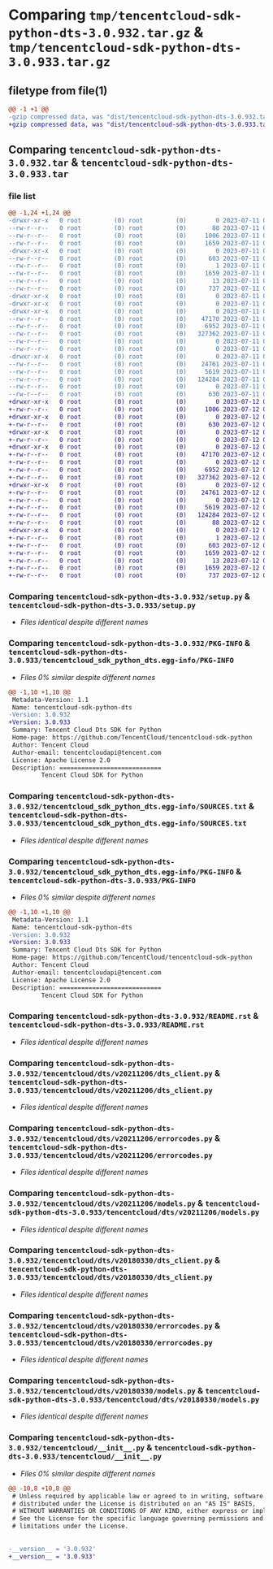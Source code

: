 # Comparing `tmp/tencentcloud-sdk-python-dts-3.0.932.tar.gz` & `tmp/tencentcloud-sdk-python-dts-3.0.933.tar.gz`

## filetype from file(1)

```diff
@@ -1 +1 @@
-gzip compressed data, was "dist/tencentcloud-sdk-python-dts-3.0.932.tar", last modified: Tue Jul 11 00:42:24 2023, max compression
+gzip compressed data, was "dist/tencentcloud-sdk-python-dts-3.0.933.tar", last modified: Wed Jul 12 00:28:49 2023, max compression
```

## Comparing `tencentcloud-sdk-python-dts-3.0.932.tar` & `tencentcloud-sdk-python-dts-3.0.933.tar`

### file list

```diff
@@ -1,24 +1,24 @@
-drwxr-xr-x   0 root         (0) root         (0)        0 2023-07-11 00:42:24.000000 tencentcloud-sdk-python-dts-3.0.932/
--rw-r--r--   0 root         (0) root         (0)       88 2023-07-11 00:42:24.000000 tencentcloud-sdk-python-dts-3.0.932/setup.cfg
--rw-r--r--   0 root         (0) root         (0)     1006 2023-07-11 00:42:24.000000 tencentcloud-sdk-python-dts-3.0.932/setup.py
--rw-r--r--   0 root         (0) root         (0)     1659 2023-07-11 00:42:24.000000 tencentcloud-sdk-python-dts-3.0.932/PKG-INFO
-drwxr-xr-x   0 root         (0) root         (0)        0 2023-07-11 00:42:24.000000 tencentcloud-sdk-python-dts-3.0.932/tencentcloud_sdk_python_dts.egg-info/
--rw-r--r--   0 root         (0) root         (0)      603 2023-07-11 00:42:24.000000 tencentcloud-sdk-python-dts-3.0.932/tencentcloud_sdk_python_dts.egg-info/SOURCES.txt
--rw-r--r--   0 root         (0) root         (0)        1 2023-07-11 00:42:24.000000 tencentcloud-sdk-python-dts-3.0.932/tencentcloud_sdk_python_dts.egg-info/dependency_links.txt
--rw-r--r--   0 root         (0) root         (0)     1659 2023-07-11 00:42:24.000000 tencentcloud-sdk-python-dts-3.0.932/tencentcloud_sdk_python_dts.egg-info/PKG-INFO
--rw-r--r--   0 root         (0) root         (0)       13 2023-07-11 00:42:24.000000 tencentcloud-sdk-python-dts-3.0.932/tencentcloud_sdk_python_dts.egg-info/top_level.txt
--rw-r--r--   0 root         (0) root         (0)      737 2023-07-11 00:42:24.000000 tencentcloud-sdk-python-dts-3.0.932/README.rst
-drwxr-xr-x   0 root         (0) root         (0)        0 2023-07-11 00:42:24.000000 tencentcloud-sdk-python-dts-3.0.932/tencentcloud/
-drwxr-xr-x   0 root         (0) root         (0)        0 2023-07-11 00:42:24.000000 tencentcloud-sdk-python-dts-3.0.932/tencentcloud/dts/
-drwxr-xr-x   0 root         (0) root         (0)        0 2023-07-11 00:42:24.000000 tencentcloud-sdk-python-dts-3.0.932/tencentcloud/dts/v20211206/
--rw-r--r--   0 root         (0) root         (0)    47170 2023-07-11 00:42:24.000000 tencentcloud-sdk-python-dts-3.0.932/tencentcloud/dts/v20211206/dts_client.py
--rw-r--r--   0 root         (0) root         (0)     6952 2023-07-11 00:42:24.000000 tencentcloud-sdk-python-dts-3.0.932/tencentcloud/dts/v20211206/errorcodes.py
--rw-r--r--   0 root         (0) root         (0)   327362 2023-07-11 00:42:24.000000 tencentcloud-sdk-python-dts-3.0.932/tencentcloud/dts/v20211206/models.py
--rw-r--r--   0 root         (0) root         (0)        0 2023-07-11 00:42:24.000000 tencentcloud-sdk-python-dts-3.0.932/tencentcloud/dts/v20211206/__init__.py
--rw-r--r--   0 root         (0) root         (0)        0 2023-07-11 00:42:24.000000 tencentcloud-sdk-python-dts-3.0.932/tencentcloud/dts/__init__.py
-drwxr-xr-x   0 root         (0) root         (0)        0 2023-07-11 00:42:24.000000 tencentcloud-sdk-python-dts-3.0.932/tencentcloud/dts/v20180330/
--rw-r--r--   0 root         (0) root         (0)    24761 2023-07-11 00:42:24.000000 tencentcloud-sdk-python-dts-3.0.932/tencentcloud/dts/v20180330/dts_client.py
--rw-r--r--   0 root         (0) root         (0)     5619 2023-07-11 00:42:24.000000 tencentcloud-sdk-python-dts-3.0.932/tencentcloud/dts/v20180330/errorcodes.py
--rw-r--r--   0 root         (0) root         (0)   124284 2023-07-11 00:42:24.000000 tencentcloud-sdk-python-dts-3.0.932/tencentcloud/dts/v20180330/models.py
--rw-r--r--   0 root         (0) root         (0)        0 2023-07-11 00:42:24.000000 tencentcloud-sdk-python-dts-3.0.932/tencentcloud/dts/v20180330/__init__.py
--rw-r--r--   0 root         (0) root         (0)      630 2023-07-11 00:42:24.000000 tencentcloud-sdk-python-dts-3.0.932/tencentcloud/__init__.py
+drwxr-xr-x   0 root         (0) root         (0)        0 2023-07-12 00:28:49.000000 tencentcloud-sdk-python-dts-3.0.933/
+-rw-r--r--   0 root         (0) root         (0)     1006 2023-07-12 00:28:49.000000 tencentcloud-sdk-python-dts-3.0.933/setup.py
+drwxr-xr-x   0 root         (0) root         (0)        0 2023-07-12 00:28:49.000000 tencentcloud-sdk-python-dts-3.0.933/tencentcloud/
+-rw-r--r--   0 root         (0) root         (0)      630 2023-07-12 00:28:49.000000 tencentcloud-sdk-python-dts-3.0.933/tencentcloud/__init__.py
+drwxr-xr-x   0 root         (0) root         (0)        0 2023-07-12 00:28:49.000000 tencentcloud-sdk-python-dts-3.0.933/tencentcloud/dts/
+-rw-r--r--   0 root         (0) root         (0)        0 2023-07-12 00:28:49.000000 tencentcloud-sdk-python-dts-3.0.933/tencentcloud/dts/__init__.py
+drwxr-xr-x   0 root         (0) root         (0)        0 2023-07-12 00:28:49.000000 tencentcloud-sdk-python-dts-3.0.933/tencentcloud/dts/v20211206/
+-rw-r--r--   0 root         (0) root         (0)    47170 2023-07-12 00:28:49.000000 tencentcloud-sdk-python-dts-3.0.933/tencentcloud/dts/v20211206/dts_client.py
+-rw-r--r--   0 root         (0) root         (0)        0 2023-07-12 00:28:49.000000 tencentcloud-sdk-python-dts-3.0.933/tencentcloud/dts/v20211206/__init__.py
+-rw-r--r--   0 root         (0) root         (0)     6952 2023-07-12 00:28:49.000000 tencentcloud-sdk-python-dts-3.0.933/tencentcloud/dts/v20211206/errorcodes.py
+-rw-r--r--   0 root         (0) root         (0)   327362 2023-07-12 00:28:49.000000 tencentcloud-sdk-python-dts-3.0.933/tencentcloud/dts/v20211206/models.py
+drwxr-xr-x   0 root         (0) root         (0)        0 2023-07-12 00:28:49.000000 tencentcloud-sdk-python-dts-3.0.933/tencentcloud/dts/v20180330/
+-rw-r--r--   0 root         (0) root         (0)    24761 2023-07-12 00:28:49.000000 tencentcloud-sdk-python-dts-3.0.933/tencentcloud/dts/v20180330/dts_client.py
+-rw-r--r--   0 root         (0) root         (0)        0 2023-07-12 00:28:49.000000 tencentcloud-sdk-python-dts-3.0.933/tencentcloud/dts/v20180330/__init__.py
+-rw-r--r--   0 root         (0) root         (0)     5619 2023-07-12 00:28:49.000000 tencentcloud-sdk-python-dts-3.0.933/tencentcloud/dts/v20180330/errorcodes.py
+-rw-r--r--   0 root         (0) root         (0)   124284 2023-07-12 00:28:49.000000 tencentcloud-sdk-python-dts-3.0.933/tencentcloud/dts/v20180330/models.py
+-rw-r--r--   0 root         (0) root         (0)       88 2023-07-12 00:28:49.000000 tencentcloud-sdk-python-dts-3.0.933/setup.cfg
+drwxr-xr-x   0 root         (0) root         (0)        0 2023-07-12 00:28:49.000000 tencentcloud-sdk-python-dts-3.0.933/tencentcloud_sdk_python_dts.egg-info/
+-rw-r--r--   0 root         (0) root         (0)        1 2023-07-12 00:28:49.000000 tencentcloud-sdk-python-dts-3.0.933/tencentcloud_sdk_python_dts.egg-info/dependency_links.txt
+-rw-r--r--   0 root         (0) root         (0)      603 2023-07-12 00:28:49.000000 tencentcloud-sdk-python-dts-3.0.933/tencentcloud_sdk_python_dts.egg-info/SOURCES.txt
+-rw-r--r--   0 root         (0) root         (0)     1659 2023-07-12 00:28:49.000000 tencentcloud-sdk-python-dts-3.0.933/tencentcloud_sdk_python_dts.egg-info/PKG-INFO
+-rw-r--r--   0 root         (0) root         (0)       13 2023-07-12 00:28:49.000000 tencentcloud-sdk-python-dts-3.0.933/tencentcloud_sdk_python_dts.egg-info/top_level.txt
+-rw-r--r--   0 root         (0) root         (0)     1659 2023-07-12 00:28:49.000000 tencentcloud-sdk-python-dts-3.0.933/PKG-INFO
+-rw-r--r--   0 root         (0) root         (0)      737 2023-07-12 00:28:49.000000 tencentcloud-sdk-python-dts-3.0.933/README.rst
```

### Comparing `tencentcloud-sdk-python-dts-3.0.932/setup.py` & `tencentcloud-sdk-python-dts-3.0.933/setup.py`

 * *Files identical despite different names*

### Comparing `tencentcloud-sdk-python-dts-3.0.932/PKG-INFO` & `tencentcloud-sdk-python-dts-3.0.933/tencentcloud_sdk_python_dts.egg-info/PKG-INFO`

 * *Files 0% similar despite different names*

```diff
@@ -1,10 +1,10 @@
 Metadata-Version: 1.1
 Name: tencentcloud-sdk-python-dts
-Version: 3.0.932
+Version: 3.0.933
 Summary: Tencent Cloud Dts SDK for Python
 Home-page: https://github.com/TencentCloud/tencentcloud-sdk-python
 Author: Tencent Cloud
 Author-email: tencentcloudapi@tencent.com
 License: Apache License 2.0
 Description: ============================
         Tencent Cloud SDK for Python
```

### Comparing `tencentcloud-sdk-python-dts-3.0.932/tencentcloud_sdk_python_dts.egg-info/SOURCES.txt` & `tencentcloud-sdk-python-dts-3.0.933/tencentcloud_sdk_python_dts.egg-info/SOURCES.txt`

 * *Files identical despite different names*

### Comparing `tencentcloud-sdk-python-dts-3.0.932/tencentcloud_sdk_python_dts.egg-info/PKG-INFO` & `tencentcloud-sdk-python-dts-3.0.933/PKG-INFO`

 * *Files 0% similar despite different names*

```diff
@@ -1,10 +1,10 @@
 Metadata-Version: 1.1
 Name: tencentcloud-sdk-python-dts
-Version: 3.0.932
+Version: 3.0.933
 Summary: Tencent Cloud Dts SDK for Python
 Home-page: https://github.com/TencentCloud/tencentcloud-sdk-python
 Author: Tencent Cloud
 Author-email: tencentcloudapi@tencent.com
 License: Apache License 2.0
 Description: ============================
         Tencent Cloud SDK for Python
```

### Comparing `tencentcloud-sdk-python-dts-3.0.932/README.rst` & `tencentcloud-sdk-python-dts-3.0.933/README.rst`

 * *Files identical despite different names*

### Comparing `tencentcloud-sdk-python-dts-3.0.932/tencentcloud/dts/v20211206/dts_client.py` & `tencentcloud-sdk-python-dts-3.0.933/tencentcloud/dts/v20211206/dts_client.py`

 * *Files identical despite different names*

### Comparing `tencentcloud-sdk-python-dts-3.0.932/tencentcloud/dts/v20211206/errorcodes.py` & `tencentcloud-sdk-python-dts-3.0.933/tencentcloud/dts/v20211206/errorcodes.py`

 * *Files identical despite different names*

### Comparing `tencentcloud-sdk-python-dts-3.0.932/tencentcloud/dts/v20211206/models.py` & `tencentcloud-sdk-python-dts-3.0.933/tencentcloud/dts/v20211206/models.py`

 * *Files identical despite different names*

### Comparing `tencentcloud-sdk-python-dts-3.0.932/tencentcloud/dts/v20180330/dts_client.py` & `tencentcloud-sdk-python-dts-3.0.933/tencentcloud/dts/v20180330/dts_client.py`

 * *Files identical despite different names*

### Comparing `tencentcloud-sdk-python-dts-3.0.932/tencentcloud/dts/v20180330/errorcodes.py` & `tencentcloud-sdk-python-dts-3.0.933/tencentcloud/dts/v20180330/errorcodes.py`

 * *Files identical despite different names*

### Comparing `tencentcloud-sdk-python-dts-3.0.932/tencentcloud/dts/v20180330/models.py` & `tencentcloud-sdk-python-dts-3.0.933/tencentcloud/dts/v20180330/models.py`

 * *Files identical despite different names*

### Comparing `tencentcloud-sdk-python-dts-3.0.932/tencentcloud/__init__.py` & `tencentcloud-sdk-python-dts-3.0.933/tencentcloud/__init__.py`

 * *Files 0% similar despite different names*

```diff
@@ -10,8 +10,8 @@
 # Unless required by applicable law or agreed to in writing, software
 # distributed under the License is distributed on an "AS IS" BASIS,
 # WITHOUT WARRANTIES OR CONDITIONS OF ANY KIND, either express or implied.
 # See the License for the specific language governing permissions and
 # limitations under the License.
 
 
-__version__ = '3.0.932'
+__version__ = '3.0.933'
```

